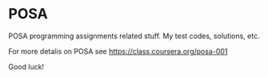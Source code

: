 POSA
====

POSA programming assignments related stuff. My test codes, solutions, etc.

For more detalis on POSA see https://class.coursera.org/posa-001

Good luck!
